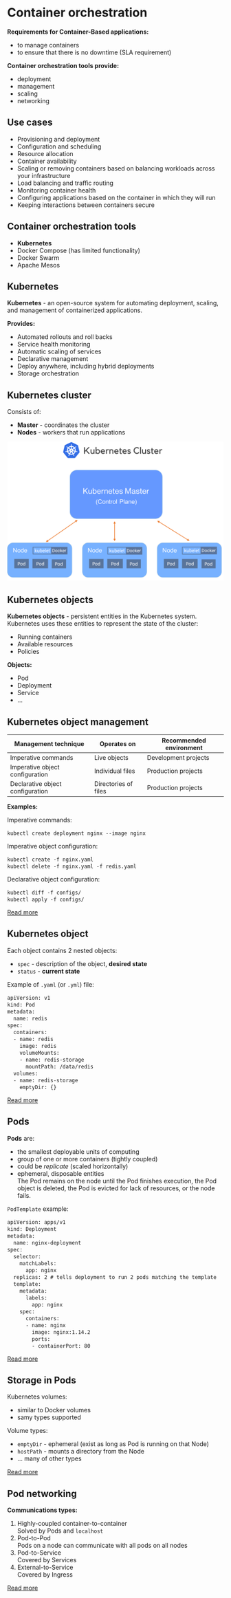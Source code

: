 # Container orchestration

**Requirements for Container-Based applications:**

- to manage containers
- to ensure that there is no downtime (SLA requirement)
  
**Container orchestration tools provide:**

- deployment
- management
- scaling
- networking

## Use cases

- Provisioning and deployment
- Configuration and scheduling 
- Resource allocation
- Container availability 
- Scaling or removing containers based on balancing workloads across your infrastructure
- Load balancing and traffic routing 
- Monitoring container health
- Configuring applications based on the container in which they will run
- Keeping interactions between containers secure

## Container orchestration tools

- **Kubernetes**
- Docker Compose (has limited functionality)
- Docker Swarm
- Apache Mesos

## Kubernetes 

**Kubernetes** - an open-source system for automating deployment, scaling, and management of containerized applications.

**Provides:**

- Automated rollouts and roll backs
- Service health monitoring
- Automatic scaling of services
- Declarative management
- Deploy anywhere, including hybrid deployments
- Storage orchestration

## Kubernetes cluster

Consists of:

- **Master** - coordinates the cluster
- **Nodes** - workers that run applications

![Kubernetes cluster](image/kubernetes_cluster.png)

## Kubernetes objects

**Kubernetes objects** - persistent entities in the Kubernetes system. Kubernetes uses these entities to represent the state of the cluster:

- Running containers
- Available resources
- Policies

**Objects:**

- Pod
- Deployment
- Service
- ...

## Kubernetes object management

| Management technique             | Operates on          |Recommended environment |
|----------------------------------|----------------------|------------------------|
| Imperative commands              | Live objects         | Development projects   |
| Imperative object configuration  | Individual files     | Production projects    |
| Declarative object configuration | Directories of files | Production projects    |

**Examples:**

Imperative commands:
```
kubectl create deployment nginx --image nginx
```

Imperative object configuration:

```
kubectl create -f nginx.yaml
kubectl delete -f nginx.yaml -f redis.yaml
```

Declarative object configuration:
```
kubectl diff -f configs/
kubectl apply -f configs/
```

[Read more](https://kubernetes.io/docs/concepts/overview/working-with-objects/object-management/)

## Kubernetes object

Each object contains 2 nested objects:

- `spec` - description of the object, **desired state**
- `status` - **current state**

Example of `.yaml` (or `.yml`) file:

```
apiVersion: v1
kind: Pod
metadata:
  name: redis
spec:
  containers:
  - name: redis
    image: redis
    volumeMounts:
    - name: redis-storage
      mountPath: /data/redis
  volumes:
  - name: redis-storage
    emptyDir: {}
```

[Read more](https://kubernetes.io/docs/concepts/overview/working-with-objects/kubernetes-objects/)

## Pods

**Pods** are:

- the smallest deployable units of computing
- group of one or more containers (tightly coupled)
- could be *replicate* (scaled horizontally)
- ephemeral, disposable entities   
  The Pod remains on the node until the Pod finishes execution, the Pod object is deleted, the Pod is evicted for lack of resources, or the node fails.

`PodTemplate` example:

```
apiVersion: apps/v1
kind: Deployment
metadata:
  name: nginx-deployment
spec:
  selector:
    matchLabels:
      app: nginx
  replicas: 2 # tells deployment to run 2 pods matching the template
  template:
    metadata:
      labels:
        app: nginx
    spec:
      containers:
      - name: nginx
        image: nginx:1.14.2
        ports:
        - containerPort: 80
```

[Read more](https://kubernetes.io/docs/concepts/workloads/pods/)

## Storage in Pods

Kubernetes volumes:
- similar to Docker volumes
- samy types supported

Volume types:
- `emptyDir` - ephemeral (exist as long as Pod is running on that Node)
- `hostPath` - mounts a directory from the Node
- ... many of other types


[Read more](https://kubernetes.io/docs/concepts/storage/volumes/)

## Pod networking

**Communications types:**

1. Highly-coupled container-to-container   
  Solved by Pods and `localhost`
2. Pod-to-Pod   
  Pods on a node can communicate with all pods on all nodes
3. Pod-to-Service   
  Covered by Services
4. External-to-Service   
  Covered by Ingress

[Read more](https://kubernetes.io/docs/concepts/cluster-administration/networking/)
